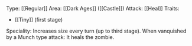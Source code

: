 Type: [[Regular]]
Area: [[Dark Ages]] ([[Castle]])
Attack: [[Heal]]
Traits:
- [[Tiny]] (first stage)

Speciality: Increases size every turn (up to third stage).
When vanquished by a Munch type attack: It heals the zombie.